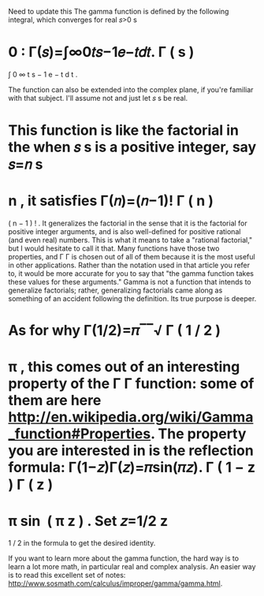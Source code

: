 Need to update this
The gamma function is defined by the following integral, which converges for real 𝑠>0
s
>
0
:
Γ(𝑠)=∫∞0𝑡𝑠−1𝑒−𝑡𝑑𝑡.
Γ
(
s
)
=
∫
0
∞
t
s
−
1
e
−
t
d
t
.

The function can also be extended into the complex plane, if you're familiar with that subject. I'll assume not and just let 𝑠
s
 be real.

This function is like the factorial in the when 𝑠
s
 is a positive integer, say 𝑠=𝑛
s
=
n
, it satisfies Γ(𝑛)=(𝑛−1)!
Γ
(
n
)
=
(
n
−
1
)
!
. It generalizes the factorial in the sense that it is the factorial for positive integer arguments, and is also well-defined for positive rational (and even real) numbers. This is what it means to take a "rational factorial," but I would hesitate to call it that. Many functions have those two properties, and Γ
Γ
 is chosen out of all of them because it is the most useful in other applications. Rather than the notation used in that article you refer to, it would be more accurate for you to say that "the gamma function takes these values for these arguments." Gamma is not a function that intends to generalize factorials; rather, generalizing factorials came along as something of an accident following the definition. Its true purpose is deeper.

As for why Γ(1/2)=𝜋‾‾√
Γ
(
1
/
2
)
=
π
, this comes out of an interesting property of the Γ
Γ
 function: some of them are here http://en.wikipedia.org/wiki/Gamma_function#Properties. The property you are interested in is the reflection formula:
Γ(1−𝑧)Γ(𝑧)=𝜋sin(𝜋𝑧).
Γ
(
1
−
z
)
Γ
(
z
)
=
π
sin
⁡
(
π
z
)
.
Set 𝑧=1/2
z
=
1
/
2
 in the formula to get the desired identity.

If you want to learn more about the gamma function, the hard way is to learn a lot more math, in particular real and complex analysis. An easier way is to read this excellent set of notes: http://www.sosmath.com/calculus/improper/gamma/gamma.html.
